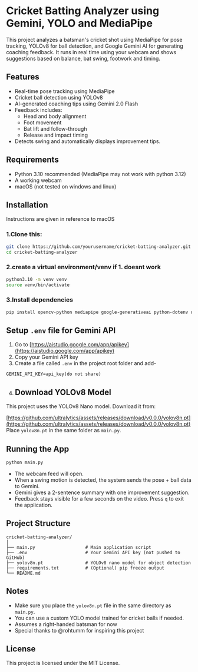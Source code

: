# Cricket Batting Analyzer using Gemini, YOLO and MediaPipe

This project analyzes a batsman's cricket shot using MediaPipe for pose tracking, YOLOv8 for ball detection, and Google Gemini AI for generating coaching feedback. It runs in real time using your webcam and shows suggestions based on balance, bat swing, footwork and timing.


## Features

- Real-time pose tracking using MediaPipe
- Cricket ball detection using YOLOv8
- AI-generated coaching tips using Gemini 2.0 Flash
- Feedback includes:
  - Head and body alignment
  - Foot movement
  - Bat lift and follow-through
  - Release and impact timing
- Detects swing and automatically displays improvement tips.
## Requirements
- Python 3.10 recommended (MediaPipe may not work with python 3.12)
- A working webcam
- macOS (not tested on windows and linux)
## Installation
Instructions are given in reference to macOS
### 1.Clone this:
```bash
git clone https://github.com/yourusername/cricket-batting-analyzer.git
cd cricket-batting-analyzer
```
### 2.create a virtual environment/venv if 1. doesnt work
```bash
python3.10 -m venv venv
source venv/bin/activate    
```
### 3.Install dependencies
```bash
pip install opencv-python mediapipe google-generativeai python-dotenv ultralytics
```
## Setup `.env` file for Gemini API
1. Go to [https://aistudio.google.com/app/apikey](https://aistudio.google.com/app/apikey)
2. Copy your Gemini API key
3. Create a file called `.env` in the project root folder and add-
```
GEMINI_API_KEY=api_key(do not share)
```
4. ## Download YOLOv8 Model

This project uses the YOLOv8 Nano model. Download it from:

[https://github.com/ultralytics/assets/releases/download/v0.0.0/yolov8n.pt](https://github.com/ultralytics/assets/releases/download/v0.0.0/yolov8n.pt)
Place `yolov8n.pt` in the same folder as `main.py`.
## Running the App
```bash
python main.py
```
- The webcam feed will open.
- When a swing motion is detected, the system sends the pose + ball data to Gemini.
- Gemini gives a 2-sentence summary with one improvement suggestion.
- Feedback stays visible for a few seconds on the video.
Press `q` to exit the application.
## Project Structure

```
cricket-batting-analyzer/
│
├── main.py                   # Main application script
├── .env                      # Your Gemini API key (not pushed to GitHub)
├── yolov8n.pt                # YOLOv8 nano model for object detection
├── requirements.txt          # (Optional) pip freeze output
└── README.md
```

## Notes
- Make sure you place the `yolov8n.pt` file in the same directory as `main.py`.
- You can use a custom YOLO model trained for cricket balls if needed.
- Assumes a right-handed batsman for now
- Special thanks to @rohtumm for inspiring this project


## License
This project is licensed under the MIT License.


